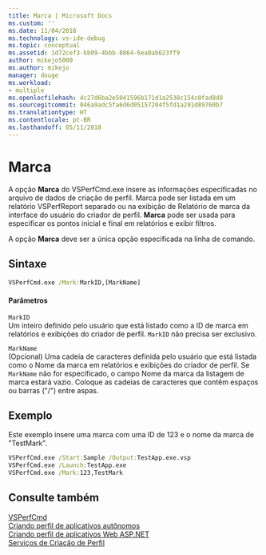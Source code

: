 ```yaml
---
title: Marca | Microsoft Docs
ms.custom: ''
ms.date: 11/04/2016
ms.technology: vs-ide-debug
ms.topic: conceptual
ms.assetid: 1d72cef3-bb09-4bbb-8864-6ea0ab623ff9
author: mikejo5000
ms.author: mikejo
manager: douge
ms.workload:
- multiple
ms.openlocfilehash: 4c27d6ba2e5041596b171d1a2538c154c0fad8d8
ms.sourcegitcommit: 046a9adc5fa6d6d05157204f5fd1a291d89760b7
ms.translationtype: HT
ms.contentlocale: pt-BR
ms.lasthandoff: 05/11/2018
---
```

# <a name="mark"></a>Marca
A opção **Marca** do VSPerfCmd.exe insere as informações especificadas no arquivo de dados de criação de perfil. Marca pode ser listada em um relatório VSPerfReport separado ou na exibição de Relatório de marca da interface do usuário do criador de perfil. **Marca** pode ser usada para especificar os pontos inicial e final em relatórios e exibir filtros.  
  
 A opção **Marca** deve ser a única opção especificada na linha de comando.  
  
## <a name="syntax"></a>Sintaxe  
  
```cmd  
VSPerfCmd.exe /Mark:MarkID,[MarkName]  
```  
  
#### <a name="parameters"></a>Parâmetros  
 `MarkID`  
 Um inteiro definido pelo usuário que está listado como a ID de marca em relatórios e exibições do criador de perfil. `MarkID` não precisa ser exclusivo.  
  
 `MarkName`  
 (Opcional) Uma cadeia de caracteres definida pelo usuário que está listada como o Nome da marca em relatórios e exibições do criador de perfil. Se `MarkName` não for especificado, o campo Nome da marca da listagem de marca estará vazio. Coloque as cadeias de caracteres que contêm espaços ou barras ("/") entre aspas.  
  
## <a name="example"></a>Exemplo  
 Este exemplo insere uma marca com uma ID de 123 e o nome da marca de "TestMark".  
  
```cmd  
VSPerfCmd.exe /Start:Sample /Output:TestApp.exe.vsp  
VSPerfCmd.exe /Launch:TestApp.exe  
VSPerfCmd.exe /Mark:123,TestMark  
```  
  
## <a name="see-also"></a>Consulte também  
 [VSPerfCmd](../profiling/vsperfcmd.md)   
 [Criando perfil de aplicativos autônomos](../profiling/command-line-profiling-of-stand-alone-applications.md)   
 [Criando perfil de aplicativos Web ASP.NET](../profiling/command-line-profiling-of-aspnet-web-applications.md)   
 [Serviços de Criação de Perfil](../profiling/command-line-profiling-of-services.md)
